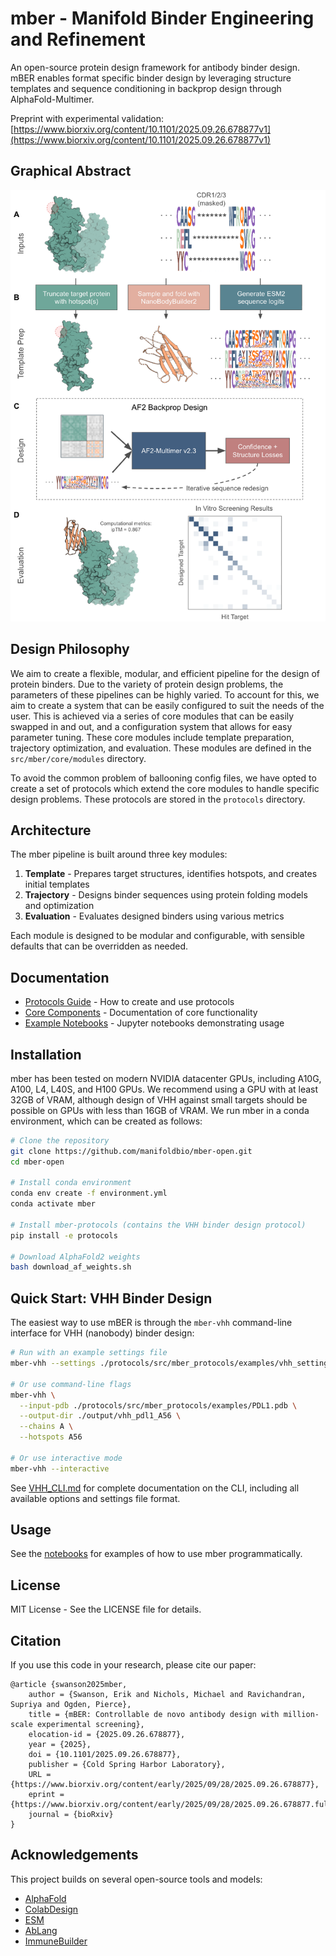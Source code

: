 # mber - Manifold Binder Engineering and Refinement

An open-source protein design framework for antibody binder design. mBER enables format specific binder design by leveraging structure templates and sequence conditioning in backprop design through AlphaFold-Multimer.

Preprint with experimental validation: [https://www.biorxiv.org/content/10.1101/2025.09.26.678877v1](https://www.biorxiv.org/content/10.1101/2025.09.26.678877v1)
## Graphical Abstract

![Graphical Abstract](./assets/mBER_graphical_abstract.png)

## Design Philosophy

We aim to create a flexible, modular, and efficient pipeline for the design of protein binders. Due to the variety of protein design problems, the parameters of these pipelines can be highly varied. To account for this, we aim to create a system that can be easily configured to suit the needs of the user. This is achieved via a series of core modules that can be easily swapped in and out, and a configuration system that allows for easy parameter tuning. These core modules include template preparation, trajectory optimization, and evaluation. These modules are defined in the `src/mber/core/modules` directory.

To avoid the common problem of ballooning config files, we have opted to create a set of protocols which extend the core modules to handle specific design problems. These protocols are stored in the `protocols` directory.

## Architecture

The mber pipeline is built around three key modules:

1. **Template** - Prepares target structures, identifies hotspots, and creates initial templates
2. **Trajectory** - Designs binder sequences using protein folding models and optimization
3. **Evaluation** - Evaluates designed binders using various metrics

Each module is designed to be modular and configurable, with sensible defaults that can be overridden as needed.

## Documentation

- [Protocols Guide](./protocols/README.md) - How to create and use protocols
- [Core Components](./src/mber/core/README.md) - Documentation of core functionality
- [Example Notebooks](./notebooks) - Jupyter notebooks demonstrating usage

## Installation

mber has been tested on modern NVIDIA datacenter GPUs, including A10G, A100, L4, L40S, and H100 GPUs. We recommend using a GPU with at least 32GB of VRAM, although design of VHH against small targets should be possible on GPUs with less than 16GB of VRAM. We run mber in a conda environment, which can be created as follows:

```bash
# Clone the repository
git clone https://github.com/manifoldbio/mber-open.git
cd mber-open

# Install conda environment
conda env create -f environment.yml
conda activate mber

# Install mber-protocols (contains the VHH binder design protocol)
pip install -e protocols

# Download AlphaFold2 weights
bash download_af_weights.sh
```

## Quick Start: VHH Binder Design

The easiest way to use mBER is through the `mber-vhh` command-line interface for VHH (nanobody) binder design:

```bash
# Run with an example settings file
mber-vhh --settings ./protocols/src/mber_protocols/examples/vhh_settings_example.yml

# Or use command-line flags
mber-vhh \
  --input-pdb ./protocols/src/mber_protocols/examples/PDL1.pdb \
  --output-dir ./output/vhh_pdl1_A56 \
  --chains A \
  --hotspots A56

# Or use interactive mode
mber-vhh --interactive
```

See [VHH_CLI.md](./VHH_CLI.md) for complete documentation on the CLI, including all available options and settings file format.

## Usage

See the [notebooks](./notebooks) for examples of how to use mber programmatically.

## License

MIT License - See the LICENSE file for details.

## Citation

If you use this code in your research, please cite our paper:

```
@article {swanson2025mber,
	author = {Swanson, Erik and Nichols, Michael and Ravichandran, Supriya and Ogden, Pierce},
	title = {mBER: Controllable de novo antibody design with million-scale experimental screening},
	elocation-id = {2025.09.26.678877},
	year = {2025},
	doi = {10.1101/2025.09.26.678877},
	publisher = {Cold Spring Harbor Laboratory},
	URL = {https://www.biorxiv.org/content/early/2025/09/28/2025.09.26.678877},
	eprint = {https://www.biorxiv.org/content/early/2025/09/28/2025.09.26.678877.full.pdf},
	journal = {bioRxiv}
}
```

## Acknowledgements

This project builds on several open-source tools and models:
- [AlphaFold](https://github.com/deepmind/alphafold)
- [ColabDesign](https://github.com/sokrypton/ColabDesign)
- [ESM](https://github.com/facebookresearch/esm)
- [AbLang](https://github.com/oxpig/AbLang)
- [ImmuneBuilder](https://github.com/oxpig/ImmuneBuilder)
